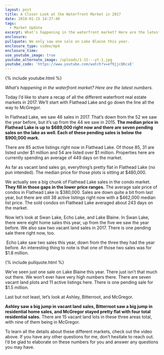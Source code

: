 ```yaml
---
layout: post
title: A Closer Look at the Waterfront Market in 2017
date: 2018-01-15 14:27:40
tags:
  - Market Update
excerpt: What’s happening in the waterfront market? Here are the latest numbers.
enclosure:
pullquote: We only saw one sale on Lake Blaine this year.
enclosure_type: video/mp4
enclosure_time:
use_youtube_image: true
youtube_alternate_image: /uploads/1-15---yt-1.jpg
youtube_code: 'https://www.youtube.com/watch?v=ef9jjcQKcxE'
---
```



{% include youtube.html %}

*What’s happening in the waterfront market? Here are the latest numbers.*

Today I’d like to share a recap of all the different waterfront real estate markets in 2017. We’ll start with Flathead Lake and go down the line all the way to McGregor.

In Flathead Lake, we saw 46 sales in 2017. That’s down from the 52 we saw the year before, but it’s up from the 44 we saw in 2015. **The median price in Flathead Lake is up to $689,000 right now and there are seven pending sales on the lake as well. Each of these pending sales is below the $900,000 mark.**

There are 85 active listings right now in Flathead Lake. Of those 85, 31 are listed under $1 million and 54 are listed over $1 million. Properties here are currently spending an average of 449 days on the market.&nbsp;

As far as vacant land sales go, everything’s pretty flat in Flathead Lake (no pun intended). The median price for those plots is sitting at $480,000.

We actually see a big chunk of Flathead Lake sales in the condo market. **They fill in those gaps in the lower price ranges.** The average sale price of condos in Flathead Lake is $380,000. Sales are down quite a bit from last year, but there are still 38 active listings right now with a $462,000 median list price. The sold condos on Flathead Lake averaged about 243 days on the market.

Now let’s look at Swan Lake, Echo Lake, and Lake Blaine. In Swan Lake, there were eight home sales this year, up from the five we saw the year before. We also saw two vacant land sales in 2017. There is one pending sale there right now, too.

&nbsp;Echo Lake saw two sales this year, down from the three they had the year before. An interesting thing to note is that one of those two sales was for $1.8 million.

{% include pullquote.html %}

We’ve seen just one sale on Lake Blaine this year. There just isn’t that much out there. We won’t ever have very high numbers there. There are seven vacant land plots and 11 active listings here. There is one pending sale for $1.5 million.&nbsp;

Last but not least, let’s look at Ashley, Bitterroot, and McGregor.&nbsp;

**Ashley saw a big jump in vacant land sales, Bitterroot saw a big jump in residential home sales, and McGregor stayed pretty flat with four total residential sales.** There are 15 vacant land lots in these three areas total, with nine of them being in McGregor.&nbsp;

To learn all the details about these different markets, check out the video above. If you have any other questions for me, don’t hesitate to reach out. I’d be glad to elaborate on these numbers for you and answer any questions you may have.